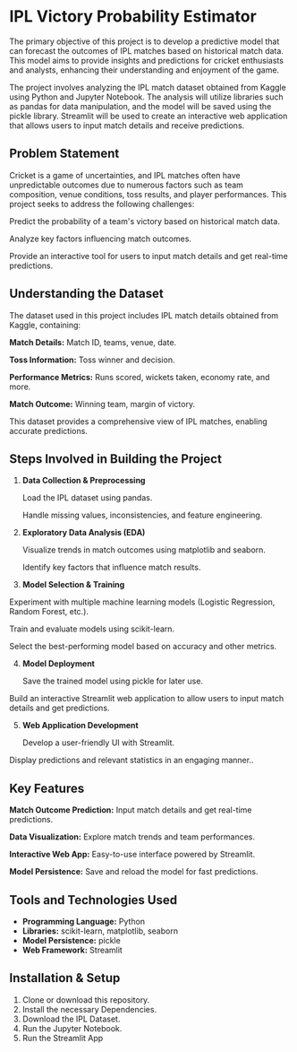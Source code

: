 # IPL Victory Probability Estimator

The primary objective of this project is to develop a predictive model that can forecast the outcomes of IPL matches based on historical match data. This model aims to provide insights and predictions for cricket enthusiasts and analysts, enhancing their understanding and enjoyment of the game.

The project involves analyzing the IPL match dataset obtained from Kaggle using Python and Jupyter Notebook. The analysis will utilize libraries such as pandas for data manipulation, and the model will be saved using the pickle library. Streamlit will be used to create an interactive web application that allows users to input match details and receive predictions.

## Problem Statement

Cricket is a game of uncertainties, and IPL matches often have unpredictable outcomes due to numerous factors such as team composition, venue conditions, toss results, and player performances. This project seeks to address the following challenges:

Predict the probability of a team's victory based on historical match data.

Analyze key factors influencing match outcomes.

Provide an interactive tool for users to input match details and get real-time predictions.


## Understanding the Dataset

The dataset used in this project includes IPL match details obtained from Kaggle, containing:

**Match Details:** Match ID, teams, venue, date.

**Toss Information:** Toss winner and decision.

**Performance Metrics:** Runs scored, wickets taken, economy rate, and more.

**Match Outcome:** Winning team, margin of victory.

This dataset provides a comprehensive view of IPL matches, enabling accurate predictions.

## Steps Involved in Building the Project 

1. **Data Collection & Preprocessing**

   Load the IPL dataset using pandas.

   Handle missing values, inconsistencies, and feature engineering.

2. **Exploratory Data Analysis (EDA)**

   Visualize trends in match outcomes using matplotlib and seaborn.

   Identify key factors that influence match results.

3. **Model Selection & Training**

Experiment with multiple machine learning models (Logistic Regression, Random Forest, etc.).

Train and evaluate models using scikit-learn.

Select the best-performing model based on accuracy and other metrics.

4. **Model Deployment**

   Save the trained model using pickle for later use.

Build an interactive Streamlit web application to allow users to input match details and get predictions.

5. **Web Application Development**

   Develop a user-friendly UI with Streamlit.

Display predictions and relevant statistics in an engaging manner..

## Key Features

**Match Outcome Prediction:** Input match details and get real-time predictions.

**Data Visualization:** Explore match trends and team performances.

**Interactive Web App:** Easy-to-use interface powered by Streamlit.

**Model Persistence:** Save and reload the model for fast predictions.

## Tools and Technologies Used

- **Programming Language:** Python  
- **Libraries:** scikit-learn, matplotlib, seaborn  
- **Model Persistence:** pickle
- **Web Framework:** Streamlit

## Installation & Setup

1. Clone or download this repository.  
2. Install the necessary Dependencies.  
3. Download the IPL Dataset.  
4. Run the Jupyter Notebook.
5. Run the Streamlit App



